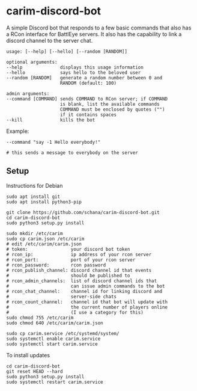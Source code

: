 # carim-discord-bot

A simple Discord bot that responds to a few basic commands
that also has a RCon interface for BattlEye servers. It also
has the capability to link a discord channel to the server chat.

```
usage: [--help] [--hello] [--random [RANDOM]]

optional arguments:
--help              displays this usage information
--hello             says hello to the beloved user
--random [RANDOM]   generate a random number between 0 and
                    RANDOM (default: 100)

admin arguments:
--command [COMMAND] sends COMMAND to RCon server; if COMMAND
                    is blank, list the available commands
                    COMMAND must be enclosed by quotes ("")
                    if it contains spaces
--kill              kills the bot
```

Example:
```
--command "say -1 Hello everybody!"

# this sends a message to everybody on the server
```


## Setup

Instructions for Debian
```shell script
sudo apt install git
sudo apt install python3-pip

git clone https://github.com/schana/carim-discord-bot.git
cd carim-discord-bot
sudo python3 setup.py install

sudo mkdir /etc/carim
sudo cp carim.json /etc/carim
# edit /etc/carim/carim.json
# token:                your discord bot token
# rcon_ip:              ip address of your rcon server
# rcon_port:            port of your rcon server
# rcon_password:        rcon password
# rcon_publish_channel: discord channel id that events
#                       should be published to
# rcon_admin_channels:  list of discord channel ids that
#                       can issue admin commands to the bot
# rcon_chat_channel:    channel id for linking discord and
#                       server-side chats
# rcon_count_channel:   channel id that bot will update with
#                       the current number of players online
#                       (I use a category for this)
sudo chmod 755 /etc/carim
sudo chmod 640 /etc/carim/carim.json

sudo cp carim.service /etc/systemd/system/
sudo systemctl enable carim.service
sudo systemctl start carim.service
```

To install updates
```shell script
cd carim-discord-bot
git reset HEAD --hard
sudo python3 setup.py install
sudo systemctl restart carim.service
```
